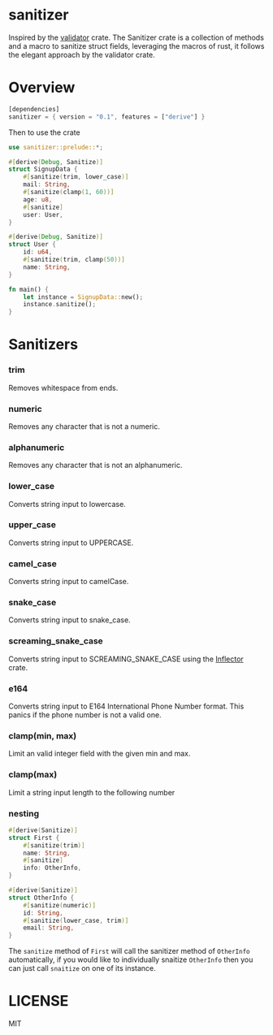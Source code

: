 # sanitizer

Inspired by the [validator](https://github.com/Keats/validator) crate. The Sanitizer crate is a collection of
methods and a macro to sanitize struct fields, leveraging the macros of rust, it follows the elegant approach by
the validator crate.

# Overview

```rust
[dependencies]
sanitizer = { version = "0.1", features = ["derive"] }
```

Then to use the crate

```rust
use sanitizer::prelude::*;

#[derive(Debug, Sanitize)]
struct SignupData {
    #[sanitize(trim, lower_case)]
    mail: String,
    #[sanitize(clamp(1, 60))]
    age: u8,
    #[sanitize]
    user: User,
}

#[derive(Debug, Sanitize)]
struct User {
    id: u64,
    #[sanitize(trim, clamp(50))]
    name: String,
}

fn main() {
    let instance = SignupData::new();
    instance.sanitize();
}
```

# Sanitizers

### trim

Removes whitespace from ends.

### numeric

Removes any character that is not a numeric.

### alphanumeric

Removes any character that is not an alphanumeric.

### lower_case

Converts string input to lowercase.

### upper_case

Converts string input to UPPERCASE.

### camel_case

Converts string input to camelCase.

### snake_case

Converts string input to snake_case.

### screaming_snake_case

Converts string input to SCREAMING_SNAKE_CASE using the [Inflector](https://github.com/whatisinternet/Inflector) crate.

### e164

Converts string input to E164 International Phone Number format. This panics if the phone number is not a valid one.

### clamp(min, max)

Limit an valid integer field with the given min and max.

### clamp(max)

Limit a string input length to the following number

### nesting

```rust
#[derive(Sanitize)]
struct First {
    #[sanitize(trim)]
    name: String,
    #[sanitize]
    info: OtherInfo,
}

#[derive(Sanitize)]
struct OtherInfo {
    #[sanitize(numeric)]
    id: String,
    #[sanitize(lower_case, trim)]
    email: String,
}

```

The `sanitize` method of `First` will call the sanitizer method of `OtherInfo` automatically,
if you would like to individually snaitize `OtherInfo` then you can just call `snaitize` on one of its instance.

# LICENSE

MIT
